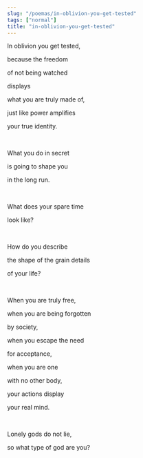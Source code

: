 ```yaml
---
slug: "/poemas/in-oblivion-you-get-tested"
tags: ["normal"]
title: "in-oblivion-you-get-tested"
---
```

In oblivion you get tested,

because the freedom

of not being watched

displays

what you are truly made of,

just like power amplifies

your true identity.

&nbsp;

What you do in secret

is going to shape you

in the long run.

&nbsp;

What does your spare time

look like?

&nbsp;

How do you describe

the shape of the grain details

of your life?

&nbsp;

When you are truly free,

when you are being forgotten

by society,

when you escape the need

for acceptance,

when you are one

with no other body,

your actions display

your real mind.

&nbsp;

Lonely gods do not lie,

so what type of god are you?